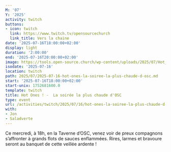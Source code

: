 ```yaml
---
M: '07'
Y: '2025'
activity: twitch
buttons:
- icon: twitch
  link: https://www.twitch.tv/opensourcechurch
  link_title: Vers la chaine
date: '2025-07-16T18:00:00+02:00'
display: light
duration: '2:00:00'
end: '2025-07-16T20:00:00+02:00'
image: https://tools.open-source.church/wp-content/uploads/2025/07/Hot_Ones_by_First_We_Feast_logo.svg.webp
isodate: '2025-07-16'
location: twitch
path: 2025/07/2025-07-16-hot-ones-la-soiree-la-plus-chaude-d-osc.md
start: '2025-07-16T18:00:00+02:00'
start-unix: 1752681600.0
template: twitch
title: Hot Ones ! -  La soirée la plus chaude d'OSC
type: event
url: /activities/twitch/2025/07/16/hot-ones-la-soiree-la-plus-chaude-d-osc
with:
- Jon
- Saladverte
---
```

Ce mercredi, à 18h, en la Taverne d’OSC, venez voir de preux compagnons s’affronter à grands flots de sauces enflammées. Rires, larmes et bravoure seront au banquet de cette veillée ardente !